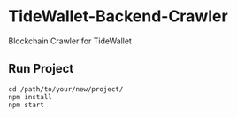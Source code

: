 # TideWallet-Backend-Crawler
Blockchain Crawler for TideWallet

## Run Project
```
cd /path/to/your/new/project/
npm install
npm start
```

